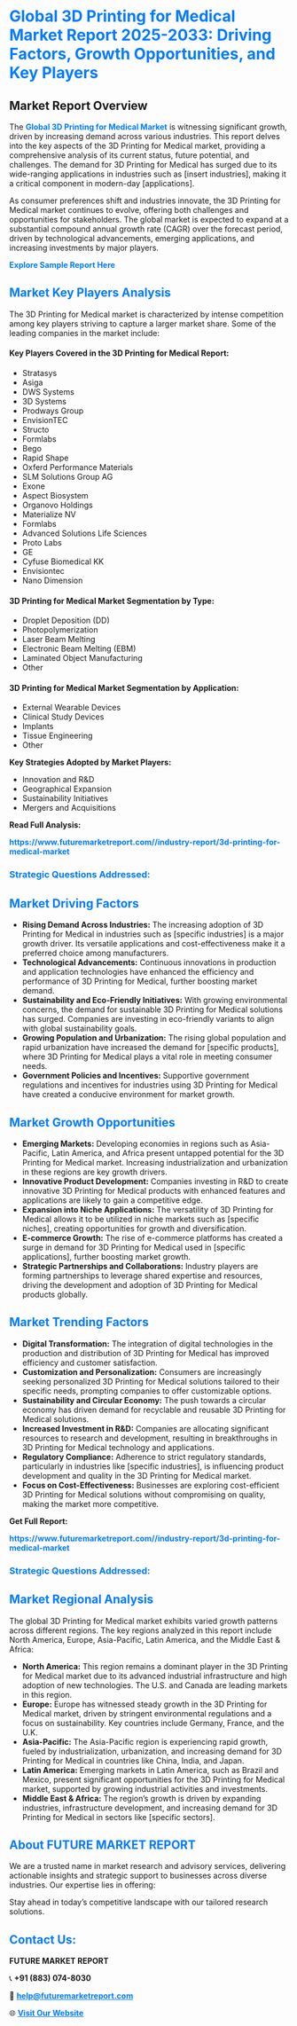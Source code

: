 <h1 style="color: #007BFF;">Global 3D Printing for Medical Market Report 2025-2033: Driving Factors, Growth Opportunities, and Key Players</h1>

<section id="overview">
<h2>Market Report Overview</h2>
<p>The <a href="https://www.futuremarketreport.com//industry-report/3d-printing-for-medical-market" style="color: #007BFF; text-decoration: none;"><strong>Global 3D Printing for Medical Market</strong></a> is witnessing significant growth, driven by increasing demand across various industries. This report delves into the key aspects of the 3D Printing for Medical market, providing a comprehensive analysis of its current status, future potential, and challenges. The demand for 3D Printing for Medical has surged due to its wide-ranging applications in industries such as [insert industries], making it a critical component in modern-day [applications].</p>
<p>As consumer preferences shift and industries innovate, the 3D Printing for Medical market continues to evolve, offering both challenges and opportunities for stakeholders. The global market is expected to expand at a substantial compound annual growth rate (CAGR) over the forecast period, driven by technological advancements, emerging applications, and increasing investments by major players.</p>
</section>

<section id="overview">
<p><a href="https://www.futuremarketreport.com//request-sample/reportId=79459" style="color: #007BFF; text-decoration: none;"><strong>Explore Sample Report Here</strong></a></p>
</section>

<section id="key-players">
<h2 style="color: #007BFF;">Market Key Players Analysis</h2>
<p>The 3D Printing for Medical market is characterized by intense competition among key players striving to capture a larger market share. Some of the leading companies in the market include:</p>
<h4>Key Players Covered in the 3D Printing for Medical Report:</h4>
<ul><li>Stratasys</li><li>Asiga</li><li>DWS Systems</li><li>3D Systems</li><li>Prodways Group</li><li>EnvisionTEC</li><li>Structo</li><li>Formlabs</li><li>Bego</li><li>Rapid Shape</li><li>Oxferd Performance Materials</li><li>SLM Solutions Group AG</li><li>Exone</li><li>Aspect Biosystem</li><li>Organovo Holdings</li><li>Materialize NV</li><li>Formlabs</li><li>Advanced Solutions Life Sciences</li><li>Proto Labs</li><li>GE</li><li>Cyfuse Biomedical KK</li><li>Envisiontec</li><li>Nano Dimension</li></ul>
<h4>3D Printing for Medical Market Segmentation by Type:</h4>
<ul><li>Droplet Deposition (DD)</li><li>Photopolymerization</li><li>Laser Beam Melting</li><li>Electronic Beam Melting (EBM)</li><li>Laminated Object Manufacturing</li><li>Other</li></ul>

<h4>3D Printing for Medical Market Segmentation by Application:</h4>
<ul><li>External Wearable Devices</li><li>Clinical Study Devices</li><li>Implants</li><li>Tissue Engineering</li><li>Other</li></ul>
<p><strong>Key Strategies Adopted by Market Players:</strong></p>
<ul>
<li>Innovation and R&D</li>
<li>Geographical Expansion</li>
<li>Sustainability Initiatives</li>
<li>Mergers and Acquisitions</li>
</ul>
</section>

<section>
<p><strong>Read Full Analysis: </strong></p><a href="https://www.futuremarketreport.com//industry-report/3d-printing-for-medical-market" style="color: #007BFF; text-decoration: none;"><strong>https://www.futuremarketreport.com//industry-report/3d-printing-for-medical-market</strong></a>
<h3 style="color: #007BFF;">Strategic Questions Addressed:</h3>
</section>

<section id="driving-factors">
<h2 style="color: #007BFF;">Market Driving Factors</h2>
<ul>
<li><strong>Rising Demand Across Industries:</strong> The increasing adoption of 3D Printing for Medical in industries such as [specific industries] is a major growth driver. Its versatile applications and cost-effectiveness make it a preferred choice among manufacturers.</li>
<li><strong>Technological Advancements:</strong> Continuous innovations in production and application technologies have enhanced the efficiency and performance of 3D Printing for Medical, further boosting market demand.</li>
<li><strong>Sustainability and Eco-Friendly Initiatives:</strong> With growing environmental concerns, the demand for sustainable 3D Printing for Medical solutions has surged. Companies are investing in eco-friendly variants to align with global sustainability goals.</li>
<li><strong>Growing Population and Urbanization:</strong> The rising global population and rapid urbanization have increased the demand for [specific products], where 3D Printing for Medical plays a vital role in meeting consumer needs.</li>
<li><strong>Government Policies and Incentives:</strong> Supportive government regulations and incentives for industries using 3D Printing for Medical have created a conducive environment for market growth.</li>
</ul>
</section>

<section id="growth-opportunities">
<h2 style="color: #007BFF;">Market Growth Opportunities</h2>
<ul>
<li><strong>Emerging Markets:</strong> Developing economies in regions such as Asia-Pacific, Latin America, and Africa present untapped potential for the 3D Printing for Medical market. Increasing industrialization and urbanization in these regions are key growth drivers.</li>
<li><strong>Innovative Product Development:</strong> Companies investing in R&D to create innovative 3D Printing for Medical products with enhanced features and applications are likely to gain a competitive edge.</li>
<li><strong>Expansion into Niche Applications:</strong> The versatility of 3D Printing for Medical allows it to be utilized in niche markets such as [specific niches], creating opportunities for growth and diversification.</li>
<li><strong>E-commerce Growth:</strong> The rise of e-commerce platforms has created a surge in demand for 3D Printing for Medical used in [specific applications], further boosting market growth.</li>
<li><strong>Strategic Partnerships and Collaborations:</strong> Industry players are forming partnerships to leverage shared expertise and resources, driving the development and adoption of 3D Printing for Medical products globally.</li>
</ul>
</section>

<section id="trending-factors">
<h2 style="color: #007BFF;">Market Trending Factors</h2>
<ul>
<li><strong>Digital Transformation:</strong> The integration of digital technologies in the production and distribution of 3D Printing for Medical has improved efficiency and customer satisfaction.</li>
<li><strong>Customization and Personalization:</strong> Consumers are increasingly seeking personalized 3D Printing for Medical solutions tailored to their specific needs, prompting companies to offer customizable options.</li>
<li><strong>Sustainability and Circular Economy:</strong> The push towards a circular economy has driven demand for recyclable and reusable 3D Printing for Medical solutions.</li>
<li><strong>Increased Investment in R&D:</strong> Companies are allocating significant resources to research and development, resulting in breakthroughs in 3D Printing for Medical technology and applications.</li>
<li><strong>Regulatory Compliance:</strong> Adherence to strict regulatory standards, particularly in industries like [specific industries], is influencing product development and quality in the 3D Printing for Medical market.</li>
<li><strong>Focus on Cost-Effectiveness:</strong> Businesses are exploring cost-efficient 3D Printing for Medical solutions without compromising on quality, making the market more competitive.</li>
</ul>
</section>

<section>
<p><strong>Get Full Report: </strong></p><a href="https://www.futuremarketreport.com//industry-report/3d-printing-for-medical-market" style="color: #007BFF; text-decoration: none;"><strong>https://www.futuremarketreport.com//industry-report/3d-printing-for-medical-market</strong></a>
<h3 style="color: #007BFF;">Strategic Questions Addressed:</h3>
</section>


<section id="regional-analysis">
<h2 style="color: #007BFF;">Market Regional Analysis</h2>
<p>The global 3D Printing for Medical market exhibits varied growth patterns across different regions. The key regions analyzed in this report include North America, Europe, Asia-Pacific, Latin America, and the Middle East & Africa:</p>
<ul>
<li><strong>North America:</strong> This region remains a dominant player in the 3D Printing for Medical market due to its advanced industrial infrastructure and high adoption of new technologies. The U.S. and Canada are leading markets in this region.</li>
<li><strong>Europe:</strong> Europe has witnessed steady growth in the 3D Printing for Medical market, driven by stringent environmental regulations and a focus on sustainability. Key countries include Germany, France, and the U.K.</li>
<li><strong>Asia-Pacific:</strong> The Asia-Pacific region is experiencing rapid growth, fueled by industrialization, urbanization, and increasing demand for 3D Printing for Medical in countries like China, India, and Japan.</li>
<li><strong>Latin America:</strong> Emerging markets in Latin America, such as Brazil and Mexico, present significant opportunities for the 3D Printing for Medical market, supported by growing industrial activities and investments.</li>
<li><strong>Middle East & Africa:</strong> The region’s growth is driven by expanding industries, infrastructure development, and increasing demand for 3D Printing for Medical in sectors like [specific sectors].</li>
</ul>
</section>

<footer>
<h2 style="color: #007BFF;">About FUTURE MARKET REPORT</h2>
<p>We are a trusted name in market research and advisory services, delivering actionable insights and strategic support to businesses across diverse industries. Our expertise lies in offering:</p>

<p>Stay ahead in today’s competitive landscape with our tailored research solutions.</p>

<h2 style="color: #007BFF;">Contact Us:</h2>
<p><strong>FUTURE MARKET REPORT</strong></p>
<p>📞 <strong>+91 (883) 074-8030</strong></p>
<p>📧 <strong><a href="mailto:help@futuremarketreport.com" style="color: #007BFF;">help@futuremarketreport.com</a></strong></p>
<p>🌐 <strong><a href="https://www.futuremarketreport.com/" style="color: #007BFF;">Visit Our Website</a></strong></p>
</footer>